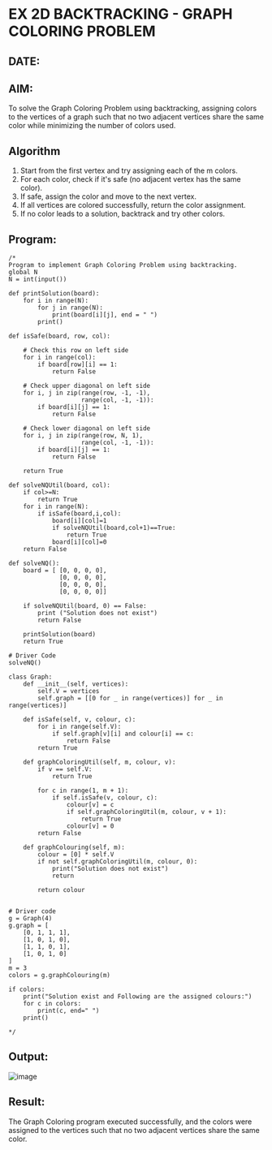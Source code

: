 # EX 2D BACKTRACKING - GRAPH COLORING PROBLEM
## DATE:
## AIM:
To solve the Graph Coloring Problem using backtracking, assigning colors to the vertices of a graph such that no two adjacent vertices share the same color while minimizing the number of colors used.



## Algorithm
1. Start from the first vertex and try assigning each of the m colors.
2. For each color, check if it's safe (no adjacent vertex has the same color).
3. If safe, assign the color and move to the next vertex.
4. If all vertices are colored successfully, return the color assignment.
5. If no color leads to a solution, backtrack and try other colors.  

## Program:
```
/*
Program to implement Graph Coloring Problem using backtracking.
global N
N = int(input())
 
def printSolution(board):
    for i in range(N):
        for j in range(N):
            print(board[i][j], end = " ")
        print()
 
def isSafe(board, row, col):
 
    # Check this row on left side
    for i in range(col):
        if board[row][i] == 1:
            return False
 
    # Check upper diagonal on left side
    for i, j in zip(range(row, -1, -1),
                    range(col, -1, -1)):
        if board[i][j] == 1:
            return False
 
    # Check lower diagonal on left side
    for i, j in zip(range(row, N, 1),
                    range(col, -1, -1)):
        if board[i][j] == 1:
            return False
 
    return True
 
def solveNQUtil(board, col):
    if col>=N:
        return True
    for i in range(N):
        if isSafe(board,i,col):
            board[i][col]=1
            if solveNQUtil(board,col+1)==True:
                return True
            board[i][col]=0
    return False
      
def solveNQ():
    board = [ [0, 0, 0, 0],
              [0, 0, 0, 0],
              [0, 0, 0, 0],
              [0, 0, 0, 0]]
              
    if solveNQUtil(board, 0) == False:
        print ("Solution does not exist")
        return False
 
    printSolution(board)
    return True
 
# Driver Code
solveNQ()

class Graph:
    def __init__(self, vertices):
        self.V = vertices
        self.graph = [[0 for _ in range(vertices)] for _ in range(vertices)]

    def isSafe(self, v, colour, c):
        for i in range(self.V):
            if self.graph[v][i] and colour[i] == c:
                return False
        return True

    def graphColoringUtil(self, m, colour, v):
        if v == self.V:
            return True

        for c in range(1, m + 1):
            if self.isSafe(v, colour, c):
                colour[v] = c
                if self.graphColoringUtil(m, colour, v + 1):
                    return True
                colour[v] = 0
        return False  

    def graphColouring(self, m):
        colour = [0] * self.V
        if not self.graphColoringUtil(m, colour, 0):
            print("Solution does not exist")
            return
        
        return colour
            

# Driver code
g = Graph(4)
g.graph = [
    [0, 1, 1, 1],
    [1, 0, 1, 0],
    [1, 1, 0, 1],
    [1, 0, 1, 0]
]
m = 3
colors = g.graphColouring(m)

if colors:
    print("Solution exist and Following are the assigned colours:")
    for c in colors:
        print(c, end=" ")
    print()

*/
```

## Output:

![image](https://github.com/user-attachments/assets/7936a4f5-3c3d-430a-8c44-51ada136e02e)


## Result:
The Graph Coloring program executed successfully, and the colors were assigned to the vertices such that no two adjacent vertices share the same color.
